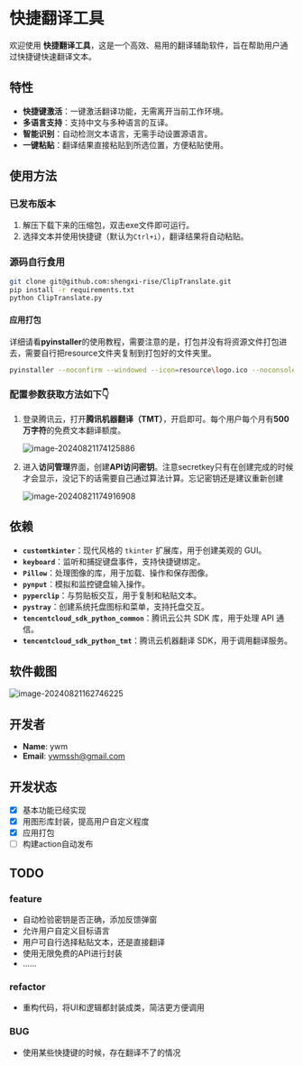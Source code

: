 # 快捷翻译工具

欢迎使用 **快捷翻译工具**，这是一个高效、易用的翻译辅助软件，旨在帮助用户通过快捷键快速翻译文本。

## 特性

- **快捷键激活**：一键激活翻译功能，无需离开当前工作环境。
- **多语言支持**：支持中文与多种语言的互译。
- **智能识别**：自动检测文本语言，无需手动设置源语言。
- **一键粘贴**：翻译结果直接粘贴到所选位置，方便粘贴使用。

## 使用方法

### 已发布版本

1. 解压下载下来的压缩包，双击exe文件即可运行。
2. 选择文本并使用快捷键（默认为`Ctrl+i`），翻译结果将自动粘贴。

### 源码自行食用

```bash
git clone git@github.com:shengxi-rise/ClipTranslate.git
pip install -r requirements.txt
python ClipTranslate.py
```

#### 应用打包

详细请看**pyinstaller**的使用教程，需要注意的是，打包并没有将资源文件打包进去，需要自行把resource文件夹复制到打包好的文件夹里。

```bash
pyinstaller --noconfirm --windowed --icon=resource\logo.ico --noconsole ClipTranslate.py
```

### 配置参数获取方法如下👇

1. 登录腾讯云，打开**腾讯机器翻译（TMT）**，开启即可。每个用户每个月有**500万字符**的免费文本翻译额度。

   ![image-20240821174125886](https://gitee.com/shengxi-rise/img/raw/master/ywmpic/202408211741013.png)

2. 进入**访问管理**界面，创建**API访问密钥**。注意secretkey只有在创建完成的时候才会显示，没记下的话需要自己通过算法计算。忘记密钥还是建议重新创建

   ![image-20240821174916908](https://gitee.com/shengxi-rise/img/raw/master/ywmpic/202408211749038.png)

## 依赖

- **`customtkinter`**：现代风格的 `tkinter` 扩展库，用于创建美观的 GUI。
- **`keyboard`**：监听和捕捉键盘事件，支持快捷键绑定。
- **`Pillow`**：处理图像的库，用于加载、操作和保存图像。
- **`pynput`**：模拟和监控键盘输入操作。
- **`pyperclip`**：与剪贴板交互，用于复制和粘贴文本。
- **`pystray`**：创建系统托盘图标和菜单，支持托盘交互。
- **`tencentcloud_sdk_python_common`**：腾讯云公共 SDK 库，用于处理 API 通信。
- **`tencentcloud_sdk_python_tmt`**：腾讯云机器翻译 SDK，用于调用翻译服务。

## 软件截图

![image-20240821162746225](https://gitee.com/shengxi-rise/img/raw/master/ywmpic/202408211627264.png)

## 开发者

- **Name**: ywm
- **Email**: [ywmssh@gmail.com](mailto:ywmssh@gmail.com)

## 开发状态

- [x] 基本功能已经实现
- [x] 用图形库封装，提高用户自定义程度
- [x] 应用打包
- [ ] 构建action自动发布

## TODO

### feature

- 自动检验密钥是否正确，添加反馈弹窗
- 允许用户自定义目标语言
- 用户可自行选择粘贴文本，还是直接翻译
- 使用无限免费的API进行封装
- ......

### refactor

- 重构代码，将UI和逻辑都封装成类，简洁更方便调用

### BUG

- 使用某些快捷键的时候，存在翻译不了的情况

